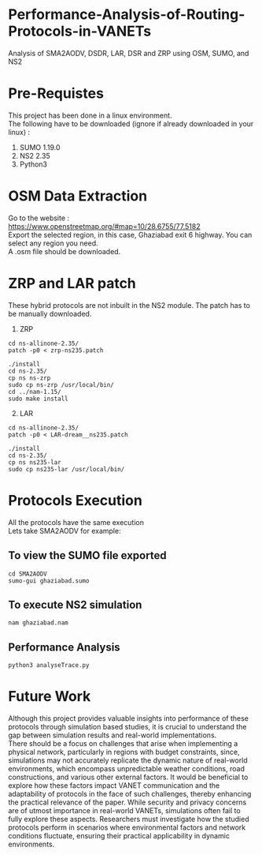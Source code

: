 # Performance-Analysis-of-Routing-Protocols-in-VANETs
Analysis of SMA2AODV, DSDR, LAR, DSR and ZRP using OSM, SUMO, and NS2

# Pre-Requistes 
This project has been done in a linux environment.  <br />
The following have to be downloaded (ignore if already downloaded in your linux) :
  1) SUMO 1.19.0
  2) NS2 2.35
  3) Python3

# OSM Data Extraction
Go to the website : https://www.openstreetmap.org/#map=10/28.6755/77.5182  <br />
Export the selected region, in this case, Ghaziabad exit 6 highway. You can select any region you need.  <br />
A .osm file should be downloaded. 

# ZRP and LAR patch
These hybrid protocols are not inbuilt in the NS2 module. The patch has to be manually downloaded. 
1) ZRP
```
cd ns-allinone-2.35/
patch -p0 < zrp-ns235.patch
```
```
./install
cd ns-2.35/
cp ns ns-zrp
sudo cp ns-zrp /usr/local/bin/
cd ../nam-1.15/
sudo make install
```
2) LAR 
```
cd ns-allinone-2.35/
patch -p0 < LAR-dream__ns235.patch
```
```
./install
cd ns-2.35/
cp ns ns235-lar
sudo cp ns235-lar /usr/local/bin/
```

# Protocols Execution
All the protocols have the same execution <br />
Lets take SMA2AODV for example: 
## To view the SUMO file exported
```
cd SMA2AODV
sumo-gui ghaziabad.sumo
```

## To execute NS2 simulation
```
nam ghaziabad.nam
```
## Performance Analysis
```
python3 analyseTrace.py
```

# Future Work
Although this project provides valuable insights into performance of these protocols through simulation based studies, it is crucial to understand the gap between simulation results and real-world implementations. <br/> There should be a focus on challenges that arise when implementing a physical network, particularly in regions with budget constraints, since, simulations may not accurately replicate the dynamic nature of real-world environments, which encompass unpredictable weather conditions, road constructions, and various other external
factors. It would be beneficial to explore how these factors impact VANET communication and the adaptability of protocols in the face of such challenges, thereby enhancing the practical relevance of the paper. While security and privacy concerns are of utmost importance in real-world VANETs, simulations often fail to fully explore these aspects. Researchers must investigate how the studied protocols perform in scenarios where environmental factors and network conditions fluctuate, ensuring their practical applicability in dynamic environments.
   
